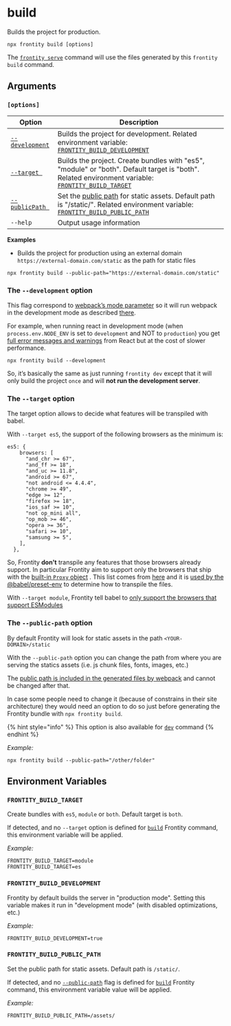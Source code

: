 # build

Builds the project for production.

```text
npx frontity build [options]
```

The [`frontity serve`](../run-commands/serve.md) command will use the files generated by this `frontity build` command.

## Arguments

### **`[options]`**

| Option                                             | Description                                                                                                                                                                                                        |
| -------------------------------------------------- | ------------------------------------------------------------------------------------------------------------------------------------------------------------------------------------------------------------------ |
| [`--development`](build.md#the-development-option) | Builds the project for development. Related environment variable: [`FRONTITY_BUILD_DEVELOPMENT`](build.md#frontity_build_development)                                                                              |
| [`--target `](build.md#the-target-option)          | Builds the project. Create bundles with "es5", "module" or "both". Default target is "both". Related environment variable: [`FRONTITY_BUILD_TARGET`](build.md#frontity_build_target)                               |
| [`--publicPath `](build.md#the-public-path-option) | Set the [public path](https://webpack.js.org/guides/public-path/) for static assets. Default path is "/static/". Related environment variable: [`FRONTITY_BUILD_PUBLIC_PATH`](build.md#frontity_build_public_path) |
| `--help`                                           | Output usage information                                                                                                                                                                                           |

**Examples**

- Builds the project for production using an external domain `https://external-domain.com/static` as the path for static files

```text
npx frontity build --public-path="https://external-domain.com/static"
```

### The `--development` option

This flag correspond to [webpack’s mode parameter](https://webpack.js.org/configuration/mode/) so it will run webpack in the development mode as described [there](https://webpack.js.org/configuration/mode/).

For example, when running react in development mode \(when `process.env.NODE_ENV` is set to `development` and NOT to `production`\) you get [full error messages and warnings](https://reactjs.org/docs/optimizing-performance.html#use-the-production-build) from React but at the cost of slower performance.

```text
npx frontity build --development
```

So, it’s basically the same as just running `frontity dev` except that it will only build the project `once` and will **not run the development server**.

### The `--target` option

The target option allows to decide what features will be transpiled with babel.

With `--target es5`, the support of the following browsers as the minimum is:

```text
es5: {
    browsers: [
      "and_chr >= 67",
      "and_ff >= 18",
      "and_uc >= 11.8",
      "android >= 67",
      "not android <= 4.4.4",
      "chrome >= 49",
      "edge >= 12",
      "firefox >= 18",
      "ios_saf >= 10",
      "not op_mini all",
      "op_mob >= 46",
      "opera >= 36",
      "safari >= 10",
      "samsung >= 5",
    ],
  },
```

So, Frontity **don't** transpile any features that those browsers already support. In particular Frontity aim to support only the browsers that ship with the [built-in `Proxy` object](https://developer.mozilla.org/en-US/docs/Web/JavaScript/Reference/Global_Objects/Proxy) . This list comes from [here](https://github.com/frontity/frontity/blob/107d3543ce5463186809b7e6f50ca31ffbdc107d/packages/core/src/config/babel/index.ts#L20-L37) and it is [used by the @babel/preset-env](https://babeljs.io/docs/en/babel-preset-env#targets) to determine how to transpile the files.

With `--target module`, Frontity tell babel to [only support the browsers that support ESModules](https://babeljs.io/docs/en/babel-preset-env#targetsesmodules)

### The `--public-path` option

By default Frontity will look for static assets in the path `<YOUR-DOMAIN>/static`

With the `--public-path` option you can change the path from where you are serving the statics assets \(i.e. js chunk files, fonts, images, etc.\)

The [public path is included in the generated files by webpack](https://webpack.js.org/guides/public-path/) and cannot be changed after that.

In case some people need to change it \(because of constrains in their site architecture\) they would need an option to do so just before generating the Frontity bundle with `npx frontity build`.

{% hint style="info" %}
This option is also available for [`dev`](../run-commands/dev.md) command
{% endhint %}

_Example:_

```text
npx frontity build --public-path="/other/folder"
```

## Environment Variables

### `FRONTITY_BUILD_TARGET`

Create bundles with `es5`, `module` or `both`. Default target is `both`.

If detected, and no `--target` option is defined for [`build`](build.md#build) Frontity command, this environment variable will be applied.

_Example:_

```text
FRONTITY_BUILD_TARGET=module
FRONTITY_BUILD_TARGET=es
```

### `FRONTITY_BUILD_DEVELOPMENT`

Frontity by default builds the server in "production mode". Setting this variable makes it run in "development mode" \(with disabled optimizations, etc.\)

_Example:_

```text
FRONTITY_BUILD_DEVELOPMENT=true
```

### `FRONTITY_BUILD_PUBLIC_PATH`

Set the public path for static assets. Default path is `/static/`.

If detected, and no [`--public-path`](build.md#the-publicpath-option) flag is defined for [`build`](build.md#build) Frontity command, this environment variable value will be applied.

_Example:_

```text
FRONTITY_BUILD_PUBLIC_PATH=/assets/
```
